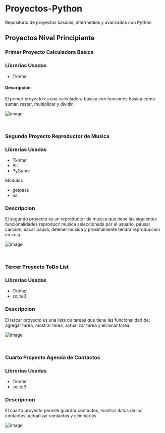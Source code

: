 # Proyectos-Python
Repositorio de proyectos básicos, intermedios y avanzados con Python 

## Proyectos Nivel Principiante
### Primer Proyecto Calculadora Basica

### Librerias Usadas

- Tkinter

#### Descripcion

El primer proyecto es una calculadora basica con funciones basica como sumar, restar, multiplicar y dividir.

![image](https://user-images.githubusercontent.com/61121429/103178758-744c0280-4864-11eb-99a6-194473aa5193.png)

<br>

### Segundo Proyecto Reproductor de Musica

### Librerias Usadas

- Tkinter
- PIL
- PyGame

Modulos

- getpass
- os

### Descripcion

El segundo proyecto es un reproductor de musica que tiene las siguientes funcionalidades reproducir musica seleccionada por el usuario, pausar cancion, sacar pausa,
detener musica y proximamente tendra reproduccion en cola.

![image](https://user-images.githubusercontent.com/61121429/103178803-f5a39500-4864-11eb-9ea8-175d04f88580.png)

<br>

### Tercer Proyecto ToDo List

### Librerias Usadas

- Tkinter
- sqlite3

### Descripcion

El tercer proyecto es una lista de tareas que tiene las funcionalidad de: agregar tarea, mostrar tarea, actualizar tarea y eliminar tarea.

![image](https://user-images.githubusercontent.com/61121429/103257597-99c63280-4970-11eb-916b-90e90d531c06.png)

<br>

### Cuarto Proyecto Agenda de Contactos

### Librerias Usadas

- Tkinter
- sqlite3

### Descripcion

El cuarto proyecto permite guardar contactos, mostrar datos de los contactos, actualizar contactos y eliminarlos.

![image](https://user-images.githubusercontent.com/61121429/103317007-08ef6580-4a09-11eb-9bf2-d67b8d51c912.png)
